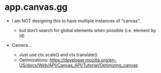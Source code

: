 # app.canvas.gg

- I am NOT designing this to have multiple instances of "canvas".
  - but don't search for global elements when possible (i.e. element by id)

- Camera...
  - Just use ctx.scale() and ctx.translate()
  - Optimizations: https://developer.mozilla.org/en-US/docs/Web/API/Canvas_API/Tutorial/Optimizing_canvas
